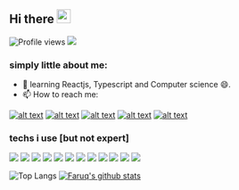 ## Hi there <img src="https://media.giphy.com/media/hvRJCLFzcasrR4ia7z/giphy.gif" width="25px">


![Profile views](https://gpvc.arturio.dev/BayaInnovation)  <img src="https://img.shields.io/github/followers/BayaInnovation?label=Follow" style=" float:left, margin-right:10px" />
### simply little about me:


- 🌱  learning Reactjs, Typescript and Computer science 😄.
- 📫 How to reach me: 




 [![alt text][1.1]][1] 
[![alt text][2.1]][2]
[![alt text][3.1]][3]
[![alt text][4.1]][4]
[![alt text][5.1]][5]

 
 


[1.1]: https://user-images.githubusercontent.com/86925273/161519874-7627c0c7-b9eb-456b-9090-1ec0881b986a.png
[2.1]: https://user-images.githubusercontent.com/86925273/161520638-3757e884-3e3e-43da-b684-9df7907e281d.png
[3.1]: https://user-images.githubusercontent.com/86925273/161520441-2ac6d89e-0f06-4b24-91a4-db86062298ff.png
[4.1]: https://user-images.githubusercontent.com/86925273/161519535-0f6f2b1b-cdd6-41ba-9f63-31fb80977681.png
[5.1]: https://user-images.githubusercontent.com/86925273/161519721-696c97fa-03d1-49f3-9b36-8933722b9b8f.png




[1]: https://www.linkedin.com/in/behailu-getachew-896b01172/
[2]: http://t.me/bayazgonder
[3]: https://twitter.com/LijBaya
[4]: https://dribbble.com/bayazgonder
[5]: http://dribbble.com/carlsednaoui

 
 
 


  


  
<h3>techs i use [but not expert]</h3>

<img src = "https://img.shields.io/badge/-HTML5-E34F26?style=flat&logo=html5&logoColor=white"> <img src = "https://img.shields.io/badge/-CSS3-1572B6?style=flat&logo=css3&logoColor=white">
<img src="https://img.shields.io/badge/-Bootstrap-563D7C?style=flat&logo=bootstrap&logoColor=white">
<img src="https://img.shields.io/badge/-JavaScript-eed718?style=flat&logo=javascript&logoColor=ffffff">
<img src="https://img.shields.io/badge/-ReactJS-eed718?style=flat&logo=react.js&logoColor=ffffff">
<img src="https://img.shields.io/badge/-SQL-F29111?style=flat&logo=mysql&logoColor=FFFFFF">
<img src="https://img.shields.io/badge/-Firebase-FFA611?style=flat&logo=firebase&logoColor=FFFFFF">
<img src="http://img.shields.io/badge/-Git-F1502F?style=flat&logo=git&logoColor=FFFFFF">
<img src="http://img.shields.io/badge/-Github-000000?style=flat&logo=github&logoColor=FFFFFF">
<img src="http://img.shields.io/badge/-VS%20Code-007ACC?style=flat&logo=visual%20studio%20code&logoColor=white">
<img src="http://img.shields.io/badge/-Netlify-430098?style=flat&logo=netlify&logoColor=white">
<img src="http://img.shields.io/badge/vuejs%20-%2335495e.svg?&style=for-the-badge&logo=vue.js&logoColor=%234FC08D"/>




<img src="https://github-readme-stats.vercel.app/api/top-langs/?username=BayaInnovation&layout=compact" alt="Top Langs" /> [![Faruq's github stats](https://github-readme-stats.vercel.app/api?username=BayaInnovation&count_private=true&theme=tokyonight&show_icons=true)](https://github.com/abdu4188/github-readme-stats)









